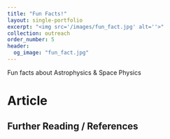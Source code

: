 ```yaml
---
title: "Fun Facts!"
layout: single-portfolio
excerpt: "<img src='/images/fun_fact.jpg' alt=''>"
collection: outreach
order_number: 5
header:
  og_image: "fun_fact.jpg"
---
```

Fun facts about Astrophysics & Space Physics
# Article

## Further Reading / References
